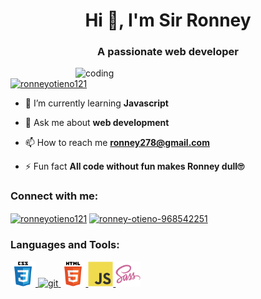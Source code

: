<h1 align="center">Hi 👋, I'm Sir Ronney</h1>
<h3 align="center">A passionate web developer</h3>
<img align="right" width="400" src="https://img.freepik.com/premium-photo/javascript-programming-code-abstract-technology-background_272306-155.jpg?w=2000" alt="coding"> 


<p align="left"> <a href="https://twitter.com/ronneyotieno121" target="blank"><img src="https://img.shields.io/twitter/follow/ronneyotieno121?logo=twitter&style=for-the-badge" alt="ronneyotieno121" /></a> </p>

- 🌱 I’m currently learning **Javascript**

- 💬 Ask me about **web development**

- 📫 How to reach me **ronney278@gmail.com**

- ⚡ Fun fact **All code without fun makes Ronney dull🙄**

<h3 align="left">Connect with me:</h3>
<p align="left">
<a href="https://twitter.com/ronneyotieno121" target="blank"><img align="center" src="https://raw.githubusercontent.com/rahuldkjain/github-profile-readme-generator/master/src/images/icons/Social/twitter.svg" alt="ronneyotieno121" height="30" width="40" /></a>
<a href="https://linkedin.com/in/ronney-otieno-968542251" target="blank"><img align="center" src="https://raw.githubusercontent.com/rahuldkjain/github-profile-readme-generator/master/src/images/icons/Social/linked-in-alt.svg" alt="ronney-otieno-968542251" height="30" width="40" /></a>
</p>

<h3 align="left">Languages and Tools:</h3>
<p align="left"> <a href="https://www.w3schools.com/css/" target="_blank" rel="noreferrer"> <img src="https://raw.githubusercontent.com/devicons/devicon/master/icons/css3/css3-original-wordmark.svg" alt="css3" width="40" height="40"/> </a> <a href="https://git-scm.com/" target="_blank" rel="noreferrer"> <img src="https://www.vectorlogo.zone/logos/git-scm/git-scm-icon.svg" alt="git" width="40" height="40"/> </a> <a href="https://www.w3.org/html/" target="_blank" rel="noreferrer"> <img src="https://raw.githubusercontent.com/devicons/devicon/master/icons/html5/html5-original-wordmark.svg" alt="html5" width="40" height="40"/> </a> <a href="https://developer.mozilla.org/en-US/docs/Web/JavaScript" target="_blank" rel="noreferrer"> <img src="https://raw.githubusercontent.com/devicons/devicon/master/icons/javascript/javascript-original.svg" alt="javascript" width="40" height="40"/> </a> <a href="https://sass-lang.com" target="_blank" rel="noreferrer"> <img src="https://raw.githubusercontent.com/devicons/devicon/master/icons/sass/sass-original.svg" alt="sass" width="40" height="40"/> </a> </p>


